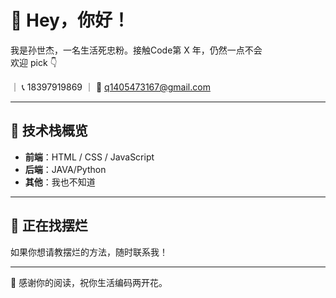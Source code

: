 # 👋 Hey，你好！

我是孙世杰，一名生活死忠粉。接触Code第 X 年，仍然一点不会  
欢迎 pick 👇

｜ 📞 18397919869 ｜ 📮 q1405473167@gmail.com

---

## 🚀 技术栈概览

- **前端**：HTML / CSS / JavaScript 
- **后端**：JAVA/Python 
- **其他**：我也不知道

---

## 📢 正在找摆烂

  
如果你想请教摆烂的方法，随时联系我！

---

👋 感谢你的阅读，祝你生活编码两开花。


